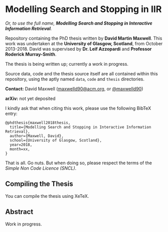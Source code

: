 # Modelling Search and Stopping in IIR
*Or, to use the full name, **Modelling Search and Stopping in Interactive Information Retrieval**.*

Repository containing the PhD thesis written by **David Martin Maxwell**. This work was undertaken at the **University of Glasgow, Scotland**, from October 2013-2018. David was supervised by **Dr. Leif Azzopardi** and **Professor Roderick Murray-Smith**.

The thesis is being written up; currently a work in progress.

Source data, code and the thesis source itself are all contained within this repository, using the aptly named `data`, `code` and `thesis` directories.

**Contact:** David Maxwell (maxwelld90@acm.org, or [@maxwelld90](https://twitter.com/maxwelld90/))

**arXiv:** not yet deposited

I kindly ask that when citing this work, please use the following BibTeX entry:

```
@phdthesis{maxwell2018thesis,
  title={Modelling Search and Stopping in Interactive Information Retrieval},
  author={Maxwell, David},
  school={University of Glasgow, Scotland},
  year=2018,
  month=xx,
}
```

That is all. Go nuts. But when doing so, please respect the terms of the *Simple Non Code Licence (SNCL)*.

## Compiling the Thesis
You can compile the thesis using XeTeX.

## Abstract
Work in progress.